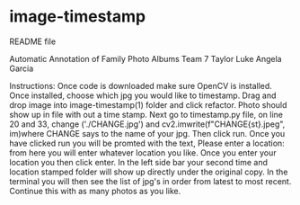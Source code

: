 # image-timestamp
README file

Automatic Annotation of Family Photo Albums
Team 7
Taylor Luke 
Angela Garcia

Instructions:
Once code is downloaded make sure OpenCV is installed. Once installed, choose which jpg you would like to timestamp. 
Drag and drop image into image-timestamp(1) folder and click refactor.
Photo should show up in file with out a time stamp.
Next go to timestamp.py file, on line 20 and 33, change ('./CHANGE.jpg')  and cv2.imwrite(f"CHANGE{st}.jpeg", im)where CHANGE says to the name of your jpg. 
Then click run. Once you have clicked run you will be promted with the text, Please enter a location: from here you will enter whatever location you like. 
Once you enter your location you then click enter. In the left side bar your second time and location stamped folder will show up directly under the original copy. 
In the terminal you will then see the list of jpg's in order from latest to most recent. Continue this with as many photos as you like. 
